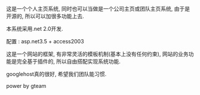这是一个个人主页系统, 同时也可以当做是一个公司主页或团队主页系统, 由于是开源的, 所以可以加很多功能上去.

本系统采用.net 2.0开发.

配置 : asp.net3.5 + access2003

这是一个网站的框架, 有非常灵活的模板机制(基本上没有任何约束), 网站的业务功能是完全基于插件的, 所以自由搭配实现系统功能.

googlehost真的很好, 希望我们团队能习惯.

power by gteam